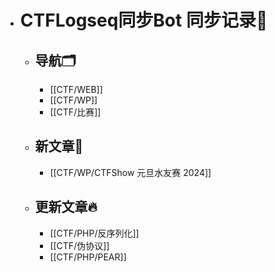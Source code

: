 - # CTFLogseq同步Bot 同步记录🤖
  - ## 导航🗂️
    - [[CTF/WEB]]
    - [[CTF/WP]]
    - [[CTF/比赛]]
  - ## 新文章🎉
    - [[CTF/WP/CTFShow 元旦水友赛 2024]]
  - ## 更新文章🔥
    - [[CTF/PHP/反序列化]]
    - [[CTF/伪协议]]
    - [[CTF/PHP/PEAR]]
